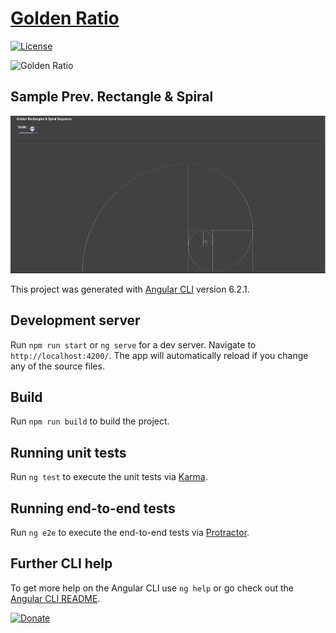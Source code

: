 # [Golden Ratio](https://de.wikipedia.org/wiki/Goldener_Schnitt)
[![License](https://img.shields.io/github/license/NoLogig/Golden-ratio.svg)](https://choosealicense.com/licenses/mit/)

![Golden Ratio](https://upload.wikimedia.org/wikipedia/commons/thumb/5/50/Golden_ratio_line_percentages.svg/220px-Golden_ratio_line_percentages.svg.png)

## Sample Prev. Rectangle & Spiral 
![Golden Ratio Sample](https://github.com/NoLogig/Golden-ratio/blob/master/src/assets/Sample-GoldenRatio.png)

This project was generated with [Angular CLI](https://github.com/angular/angular-cli) version 6.2.1.

## Development server

Run `npm run start` or `ng serve` for a dev server. Navigate to `http://localhost:4200/`. The app will automatically reload if you change any of the source files.

## Build

Run `npm run build` to build the project.

## Running unit tests

Run `ng test` to execute the unit tests via [Karma](https://karma-runner.github.io).

## Running end-to-end tests

Run `ng e2e` to execute the end-to-end tests via [Protractor](http://www.protractortest.org/).

## Further CLI help

To get more help on the Angular CLI use `ng help` or go check out the [Angular CLI README](https://github.com/angular/angular-cli/blob/master/README.md).

[![Donate](https://img.shields.io/badge/PayPal-Donate-blue.svg)](https://www.paypal.me/NoLogig)